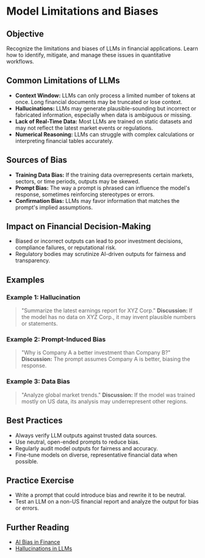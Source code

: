 # Model Limitations and Biases

## Objective
Recognize the limitations and biases of LLMs in financial applications. Learn how to identify, mitigate, and manage these issues in quantitative workflows.

## Common Limitations of LLMs
- **Context Window:** LLMs can only process a limited number of tokens at once. Long financial documents may be truncated or lose context.
- **Hallucinations:** LLMs may generate plausible-sounding but incorrect or fabricated information, especially when data is ambiguous or missing.
- **Lack of Real-Time Data:** Most LLMs are trained on static datasets and may not reflect the latest market events or regulations.
- **Numerical Reasoning:** LLMs can struggle with complex calculations or interpreting financial tables accurately.

## Sources of Bias
- **Training Data Bias:** If the training data overrepresents certain markets, sectors, or time periods, outputs may be skewed.
- **Prompt Bias:** The way a prompt is phrased can influence the model's response, sometimes reinforcing stereotypes or errors.
- **Confirmation Bias:** LLMs may favor information that matches the prompt's implied assumptions.

## Impact on Financial Decision-Making
- Biased or incorrect outputs can lead to poor investment decisions, compliance failures, or reputational risk.
- Regulatory bodies may scrutinize AI-driven outputs for fairness and transparency.

## Examples
### Example 1: Hallucination
> "Summarize the latest earnings report for XYZ Corp."
**Discussion:** If the model has no data on XYZ Corp., it may invent plausible numbers or statements.

### Example 2: Prompt-Induced Bias
> "Why is Company A a better investment than Company B?"
**Discussion:** The prompt assumes Company A is better, biasing the response.

### Example 3: Data Bias
> "Analyze global market trends."
**Discussion:** If the model was trained mostly on US data, its analysis may underrepresent other regions.

## Best Practices
- Always verify LLM outputs against trusted data sources.
- Use neutral, open-ended prompts to reduce bias.
- Regularly audit model outputs for fairness and accuracy.
- Fine-tune models on diverse, representative financial data when possible.

## Practice Exercise
- Write a prompt that could introduce bias and rewrite it to be neutral.
- Test an LLM on a non-US financial report and analyze the output for bias or errors.

## Further Reading
- [AI Bias in Finance](https://www.brookings.edu/articles/ai-bias-in-financial-services/)
- [Hallucinations in LLMs](https://arxiv.org/abs/2302.06453)
